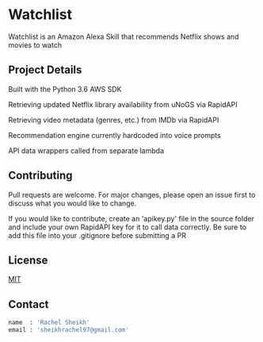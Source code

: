 # Watchlist

Watchlist is an Amazon Alexa Skill that recommends Netflix shows and movies to watch

## Project Details
Built with the Python 3.6 AWS SDK

Retrieving updated Netflix library availability from uNoGS via RapidAPI

Retrieving video metadata (genres, etc.) from IMDb via RapidAPI

Recommendation engine currently hardcoded into voice prompts

API data wrappers called from separate lambda

## Contributing
Pull requests are welcome. For major changes, please open an issue first to discuss what you would like to change.

If you would like to contribute, create an 'apikey.py' file in the source folder and include your own RapidAPI key for it to call data correctly.  Be sure to add this file into your .gitignore before submitting a PR

## License
[MIT](https://choosealicense.com/licenses/mit/)

## Contact
```python
name  : 'Rachel Sheikh'
email : 'sheikhrachel97@gmail.com'
```